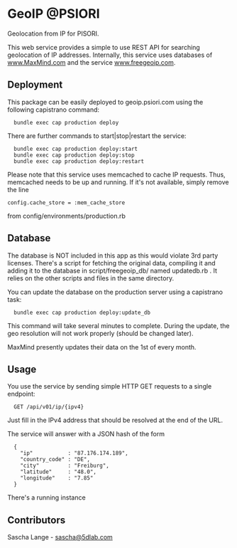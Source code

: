 GeoIP @PSIORI
=============

Geolocation from IP for PISORI.

This web service provides a simple to use REST API for searching geolocation of IP addresses.
Internally, this service uses databases of www.MaxMind.com and the service www.freegeoip.com.


Deployment
----------

This package can be easily deployed to geoip.psiori.com using the following capistrano
command:

```
  bundle exec cap production deploy
```

There are further commands to start|stop|restart the service:

```
  bundle exec cap production deploy:start
  bundle exec cap production deploy:stop
  bundle exec cap production deploy:restart
```

Please note that this service uses memcached to cache IP requests. Thus, memcached needs
to be up and running. If it's not available, simply remove the line
```
config.cache_store = :mem_cache_store
```
from config/environments/production.rb

  
Database
--------

The database is NOT included in this app as this would violate 3rd party licenses. There's
a script for fetching the original data, compiling it and adding it to the database in
script/freegeoip_db/ named updatedb.rb . It relies on the other scripts and files in the 
same directory.

You can update the database on the production server using a capistrano task:

```
  bundle exec cap production deploy:update_db
```
  
This command will take several minutes to complete. During the update, the geo resolution
will not work properly (should be changed later).

MaxMind presently updates their data on the 1st of every month.


Usage
-----

You use the service by sending simple HTTP GET requests to a single endpoint:

```
  GET /api/v01/ip/{ipv4}
```

Just fill in the IPv4 address that should be resolved at the end of the URL. 

The service will answer with a JSON hash of the form
```
  {
    "ip"           : "87.176.174.189",
    "country_code" : "DE",
    "city"         : "Freiburg",
    "latitude"     : "48.0",
    "longitude"    : "7.85"
  }
```

There's a running instance 


Contributors
------------

Sascha Lange - sascha@5dlab.com